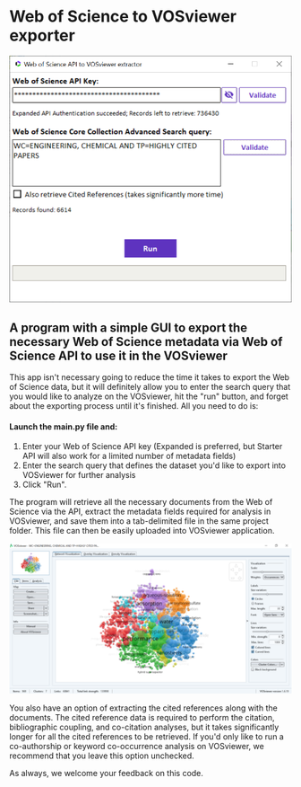 # Web of Science to VOSviewer exporter

![Example](/wos_to_vosviewer_exporter/screenshots/GUI.png)


## A program with a simple GUI to export the necessary Web of Science metadata via Web of Science API to use it in the VOSviewer


This app isn't necessary going to reduce the time it takes to export the Web of Science data, but it will definitely allow you to enter the search query that you would like to analyze on the VOSviewer, hit the "run" button, and forget about the exporting process until it's finished. All you need to do is:

#### Launch the main.py file and:

1. Enter your Web of Science API key (Expanded is preferred, but Starter API will also work for a limited number of metadata fields)
2. Enter the search query that defines the dataset you'd like to export into VOSviewer for further analysis
3. Click "Run".

The program will retrieve all the necessary documents from the Web of Science via the API, extract the metadata fields required for analysis in VOSviewer, and save them into a tab-delimited file in the same project folder. This file can then be easily uploaded into VOSviewer application.

![Result](/wos_to_vosviewer_exporter/screenshots/result.png)

You also have an option of extracting the cited references along with the documents. The cited reference data is required to perform the citation, bibliographic coupling, and co-citation analyses, but it takes significantly longer for all the cited references to be retrieved. If you'd only like to run a co-authorship or keyword co-occurrence analysis on VOSviewer, we recommend that you leave this option unchecked.

As always, we welcome your feedback on this code.